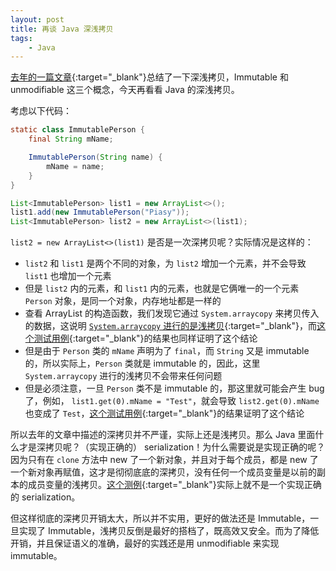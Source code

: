 ```yaml
---
layout: post
title: 再谈 Java 深浅拷贝
tags:
    - Java
---
```


[去年的一篇文章](http://blog.piasy.com/2015/09/16/Java-Defensive-Copy-Immutable-Unmodifiable/){:target="_blank"}总结了一下深浅拷贝，Immutable 和 unmodifiable 这三个概念，今天再看看 Java 的深浅拷贝。

考虑以下代码：

~~~ java
static class ImmutablePerson {
    final String mName;

    ImmutablePerson(String name) {
        mName = name;
    }
}

List<ImmutablePerson> list1 = new ArrayList<>();
list1.add(new ImmutablePerson("Piasy"));
List<ImmutablePerson> list2 = new ArrayList<>(list1);
~~~

`list2 = new ArrayList<>(list1)` 是否是一次深拷贝呢？实际情况是这样的：

+ `list2` 和 `list1` 是两个不同的对象，为 `list2` 增加一个元素，并不会导致 `list1` 也增加一个元素
+ 但是 `list2` 内的元素，和 `list1` 内的元素，也就是它俩唯一的一个元素 `Person` 对象，是同一个对象，内存地址都是一样的
+ 查看 ArrayList 的构造函数，我们发现它通过 `System.arraycopy` 来拷贝传入的数据，这说明 [`System.arraycopy` 进行的是浅拷贝](http://stackoverflow.com/questions/6101684/does-java-lang-system-arraycopy-use-a-shallow-copy){:target="_blank"}，而[这个测试用例](https://github.com/Piasy/AndroidPlayground/blob/162813d09577acc5ddda0e11534f8c0576a7fc4c/notificationtest%2Fsrc%2Ftest%2Fjava%2Fcom%2Fgithub%2Fpiasy%2Fnotificationtest%2FShallowDeepCopyTest.java#L13){:target="_blank"}的结果也同样证明了这个结论
+ 但是由于 `Person` 类的 `mName` 声明为了 `final`，而 `String` 又是 immutable 的，所以实际上，`Person` 类就是 immutable 的，因此，这里 `System.arraycopy` 进行的浅拷贝不会带来任何问题
+ 但是必须注意，一旦 `Person` 类不是 immutable 的，那这里就可能会产生 bug 了，例如， `list1.get(0).mName = "Test"`，就会导致 `list2.get(0).mName` 也变成了 `Test`，[这个测试用例](https://github.com/Piasy/AndroidPlayground/blob/162813d09577acc5ddda0e11534f8c0576a7fc4c/notificationtest%2Fsrc%2Ftest%2Fjava%2Fcom%2Fgithub%2Fpiasy%2Fnotificationtest%2FShallowDeepCopyTest.java#L43){:target="_blank"}的结果证明了这个结论

所以去年的文章中描述的深拷贝并不严谨，实际上还是浅拷贝。那么 Java 里面什么才是深拷贝呢？（实现正确的） serialization！为什么需要说是实现正确的呢？因为只有在 `clone` 方法中 new 了一个新对象，并且对于每个成员，都是 new 了一个新对象再赋值，这才是彻彻底底的深拷贝，没有任何一个成员变量是以前的副本的成员变量的浅拷贝。[这个测例](https://github.com/Piasy/AndroidPlayground/blob/162813d09577acc5ddda0e11534f8c0576a7fc4c/notificationtest%2Fsrc%2Ftest%2Fjava%2Fcom%2Fgithub%2Fpiasy%2Fnotificationtest%2FShallowDeepCopyTest.java#L63){:target="_blank"}实际上就不是一个实现正确的 serialization。

但这样彻底的深拷贝开销太大，所以并不实用，更好的做法还是 Immutable，一旦实现了 Immutable，浅拷贝反倒是最好的搭档了，既高效又安全。而为了降低开销，并且保证语义的准确，最好的实践还是用 unmodifiable 来实现 immutable。
